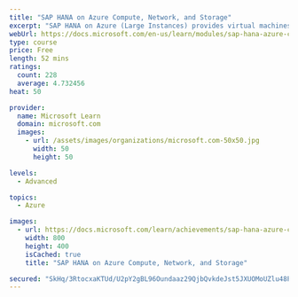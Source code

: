 ```yaml
---
title: "SAP HANA on Azure Compute, Network, and Storage"
excerpt: "SAP HANA on Azure (Large Instances) provides virtual machines for deploying and running SAP HANA. This module explores the SAP HANA on Azure (Large Instances) solution that builds on assigned, non-shared host/server bare-metal hardware."
webUrl: https://docs.microsoft.com/en-us/learn/modules/sap-hana-azure-compute-network-storage/
type: course
price: Free
length: 52 mins
ratings:
  count: 228
  average: 4.732456
heat: 50

provider:
  name: Microsoft Learn
  domain: microsoft.com
  images:
    - url: /assets/images/organizations/microsoft.com-50x50.jpg
      width: 50
      height: 50

levels:
  - Advanced

topics:
  - Azure

images:
  - url: https://docs.microsoft.com/learn/achievements/sap-hana-azure-compute-network-storage-social.png
    width: 800
    height: 400
    isCached: true
    title: "SAP HANA on Azure Compute, Network, and Storage"

secured: "SkHq/3RtocxaKTUd/U2pY2gBL96Oundaaz29QjbQvkdeJst5JXUOMoUZlu48P1zkKQ3FV1WZVWMEVeuL/sdn/vmnfMv/QuHjU4mGgOKOHbSRog/rLOwKsNJnTM5YtnPYIM1hEEik0fSrt0xY+8Awo7SCYKHj9fvhYvYX/Kz+k4rq5r4o4d4YiOE7LOZoLWekkFlevkeLANaBmD0QUwbTNkpfKo56bZKkcQmx+SWk54iUzX8HwdUNeU0/aELmI0BnpNdcmLLsjCGH9T0NeOjSrsZ2zVl0VcyaKdI4COtPr4mvibWIU3Sqgac2Jhq0Z4mJrhF4fy/KEicLtSewPS4B0ZQwNbK0Gep8AInCAh8aZbca0nUwmKUrLzVMZ0Kd8N8/Iu2E8slH/QfTMBebJtBXtQ==;H8KF9vdMM5hDNtalOjJbMw=="
---
```


